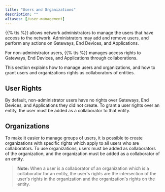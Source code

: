 ```yaml
---
title: "Users and Organizations"
description: ""
aliases: [/user-management]
---
```


{{% tts %}} allows network administrators to manage the users that have access to the network. Administrators may add and remove users, and perform any actions on Gateways, End Devices, and Applications.

For non-administrator users, {{% tts %}} manages access rights to Gateways, End Devices, and Applications through collaborations.

This section explains how to manage users and organizations, and how to grant users and organizations rights as collaborators of entities.

<!--more-->

## User Rights

By default, non-administrator users have no rights over Gateways, End Devices, and Applications they did not create. To grant a user rights over an entity, the user must be added as a collaborator to that entity.

## Organizations

To make it easier to manage groups of users, it is possible to create organizations with specific rights which apply to all users who are collaborators. To use organizations, users must be added as collaborators of the organization, and the organization must be added as a collaborator of an entity. 

>**Note:** When a user is a collaborator of an organization which is a collaborator for an entity, the user's rights are the intersection of the user's rights in the organization and the organization's rights on the entity.
